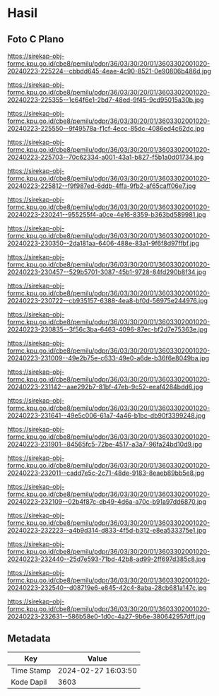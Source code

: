 # Hasil

## Foto C Plano

https://sirekap-obj-formc.kpu.go.id/cbe8/pemilu/pdpr/36/03/30/20/01/3603302001020-20240223-225224--cbbdd645-4eae-4c90-8521-0e90806b486d.jpg

https://sirekap-obj-formc.kpu.go.id/cbe8/pemilu/pdpr/36/03/30/20/01/3603302001020-20240223-225355--1c64f6e1-2bd7-48ed-9f45-9cd95015a30b.jpg

https://sirekap-obj-formc.kpu.go.id/cbe8/pemilu/pdpr/36/03/30/20/01/3603302001020-20240223-225550--9f49578a-f1cf-4ecc-85dc-4086ed4c62dc.jpg

https://sirekap-obj-formc.kpu.go.id/cbe8/pemilu/pdpr/36/03/30/20/01/3603302001020-20240223-225703--70c62334-a001-43a1-b827-f5b1a0d01734.jpg

https://sirekap-obj-formc.kpu.go.id/cbe8/pemilu/pdpr/36/03/30/20/01/3603302001020-20240223-225812--f9f987ed-6ddb-4ffa-9fb2-af65caff06e7.jpg

https://sirekap-obj-formc.kpu.go.id/cbe8/pemilu/pdpr/36/03/30/20/01/3603302001020-20240223-230241--955255f4-a0ce-4e16-8359-b363bd589981.jpg

https://sirekap-obj-formc.kpu.go.id/cbe8/pemilu/pdpr/36/03/30/20/01/3603302001020-20240223-230350--2da181aa-6406-488e-83a1-9f6f8d97ffbf.jpg

https://sirekap-obj-formc.kpu.go.id/cbe8/pemilu/pdpr/36/03/30/20/01/3603302001020-20240223-230457--529b5701-3087-45b1-9728-84fd290b8f34.jpg

https://sirekap-obj-formc.kpu.go.id/cbe8/pemilu/pdpr/36/03/30/20/01/3603302001020-20240223-230722--cb935157-6388-4ea8-bf0d-56975e244976.jpg

https://sirekap-obj-formc.kpu.go.id/cbe8/pemilu/pdpr/36/03/30/20/01/3603302001020-20240223-230835--3f56c3ba-6463-4096-87ec-bf2d7e75363e.jpg

https://sirekap-obj-formc.kpu.go.id/cbe8/pemilu/pdpr/36/03/30/20/01/3603302001020-20240223-231009--49e2b75e-c633-49e0-a6de-b36f6e8049ba.jpg

https://sirekap-obj-formc.kpu.go.id/cbe8/pemilu/pdpr/36/03/30/20/01/3603302001020-20240223-231142--aae292b7-81bf-47eb-9c52-eeaf4284bdd6.jpg

https://sirekap-obj-formc.kpu.go.id/cbe8/pemilu/pdpr/36/03/30/20/01/3603302001020-20240223-231641--49e5c006-61a7-4a46-b1bc-db90f3399248.jpg

https://sirekap-obj-formc.kpu.go.id/cbe8/pemilu/pdpr/36/03/30/20/01/3603302001020-20240223-231901--84565fc5-72be-4517-a3a7-96fa24bd10d9.jpg

https://sirekap-obj-formc.kpu.go.id/cbe8/pemilu/pdpr/36/03/30/20/01/3603302001020-20240223-232011--cadd7e5c-2c71-48de-9183-8eaeb89bb5e8.jpg

https://sirekap-obj-formc.kpu.go.id/cbe8/pemilu/pdpr/36/03/30/20/01/3603302001020-20240223-232109--02b4f87c-db49-4d6a-a70c-b91a97dd6870.jpg

https://sirekap-obj-formc.kpu.go.id/cbe8/pemilu/pdpr/36/03/30/20/01/3603302001020-20240223-232223--a4b9d314-d833-4f5d-b312-e8ea533375e1.jpg

https://sirekap-obj-formc.kpu.go.id/cbe8/pemilu/pdpr/36/03/30/20/01/3603302001020-20240223-232440--25d7e593-71bd-42b8-ad99-2ff697d385c8.jpg

https://sirekap-obj-formc.kpu.go.id/cbe8/pemilu/pdpr/36/03/30/20/01/3603302001020-20240223-232540--d08719e6-e845-42c4-8aba-28cb681a147c.jpg

https://sirekap-obj-formc.kpu.go.id/cbe8/pemilu/pdpr/36/03/30/20/01/3603302001020-20240223-232631--586b58e0-1d0c-4a27-9b6e-380642957dff.jpg


## Metadata

| Key        | Value               |
| ---------- | ------------------- |
| Time Stamp | 2024-02-27 16:03:50 |
| Kode Dapil | 3603                |



